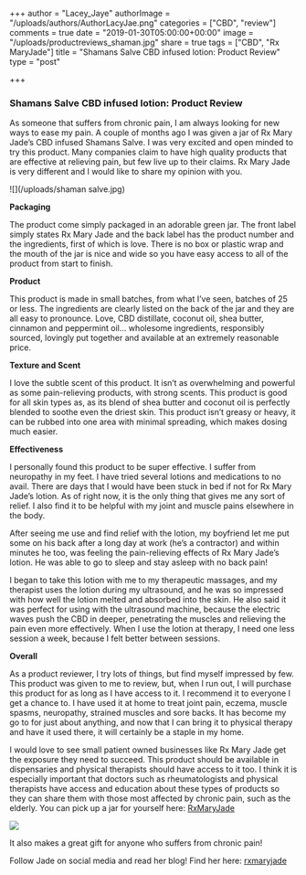 +++
author = "Lacey_Jaye"
authorImage = "/uploads/authors/AuthorLacyJae.png"
categories = ["CBD", "review"]
comments = true
date = "2019-01-30T05:00:00+00:00"
image = "/uploads/productreviews_shaman.jpg"
share = true
tags = ["CBD", "Rx MaryJade"]
title = "Shamans Salve CBD infused lotion: Product Review"
type = "post"

+++
### Shamans Salve CBD infused lotion: Product Review

As someone that suffers from chronic pain, I am always looking for new ways to ease my pain. A couple of months ago I was given a jar of Rx Mary Jade’s CBD infused Shamans Salve. I was very excited and open minded to try this product. Many companies claim to have high quality products that are effective at relieving pain, but few live up to their claims. Rx Mary Jade is very different and I would like to share my opinion with you.

![](/uploads/shaman salve.jpg)

**Packaging**

The product come simply packaged in an adorable green jar. The front label simply states Rx Mary Jade and the back label has the product number and the ingredients, first of which is love. There is no box or plastic wrap and the mouth of the jar is nice and wide so you have easy access to all of the product from start to finish.

**Product**

This product is made in small batches, from what I’ve seen, batches of 25 or less. The ingredients are clearly listed on the back of the jar and they are all easy to pronounce. Love, CBD distillate, coconut oil, shea butter, cinnamon and peppermint oil... wholesome ingredients, responsibly sourced, lovingly put together and available at an extremely reasonable price.

**Texture and Scent**

I love the subtle scent of this product. It isn’t as overwhelming and powerful as some pain-relieving products, with strong scents. This product is good for all skin types as, as its blend of shea butter and coconut oil is perfectly blended to soothe even the driest skin. This product isn’t greasy or heavy, it can be rubbed into one area with minimal spreading, which makes dosing much easier.

**Effectiveness**

I personally found this product to be super effective. I suffer from neuropathy in my feet. I have tried several lotions and medications to no avail. There are days that I would have been stuck in bed if not for Rx Mary Jade’s lotion. As of right now, it is the only thing that gives me any sort of relief. I also find it to be helpful with my joint and muscle pains elsewhere in the body.

After seeing me use and find relief with the lotion, my boyfriend let me put some on his back after a long day at work (he’s a contractor) and within minutes he too, was feeling the pain-relieving effects of Rx Mary Jade’s lotion. He was able to go to sleep and stay asleep with no back pain!

I began to take this lotion with me to my therapeutic massages, and my therapist uses the lotion during my ultrasound, and he was so impressed with how well the lotion melted and absorbed into the skin. He also said it was perfect for using with the ultrasound machine, because the electric waves push the CBD in deeper, penetrating the muscles and relieving the pain even more effectively. When I use the lotion at therapy, I need one less session a week, because I felt better between sessions.

**Overall**

As a product reviewer, I try lots of things, but find myself impressed by few. This product was given to me to review, but, when I run out, I will purchase this product for as long as I have access to it. I recommend it to everyone I get a chance to. I have used it at home to treat joint pain, eczema, muscle spasms, neuropathy, strained muscles and sore backs. It has become my go to for just about anything, and now that I can bring it to physical therapy and have it used there, it will certainly be a staple in my home.

I would love to see small patient owned businesses like Rx Mary Jade get the exposure they need to succeed. This product should be available in dispensaries and physical therapists should have access to it too. I think it is especially important that doctors such as rheumatologists and physical therapists have access and education about these types of products so they can share them with those most affected by chronic pain, such as the elderly. You can pick up a jar for yourself here: [RxMaryJade](https://www.etsy.com/shop/RxMaryJade)

![](/uploads/IMG_0216.JPG)

It also makes a great gift for anyone who suffers from chronic pain!

Follow Jade on social media and read her blog! Find her here: [rxmaryjade](https://instagram.com/rxmaryjade?utm_source=ig_profile_share&igshid=q9wyhucrisi8)